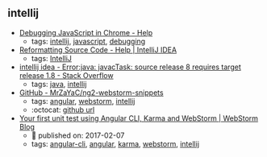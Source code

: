 intellij 
---
* [Debugging JavaScript in Chrome - Help](https://www.jetbrains.com/help/idea/debugging-javascript-in-chrome.html)
    * tags: [intellij](../tags/intellij.md), [javascript](../tags/javascript.md), [debugging](../tags/debugging.md)
* [Reformatting Source Code - Help | IntelliJ IDEA](https://www.jetbrains.com/help/idea/reformatting-source-code.html)
    * tags: [IntelliJ](../tags/IntelliJ.md)
* [intellij idea - Error:java: javacTask: source release 8 requires target release 1.8 - Stack Overflow](http://stackoverflow.com/questions/29888592/errorjava-javactask-source-release-8-requires-target-release-1-8)
    * tags: [java](../tags/java.md), [intellij](../tags/intellij.md)
* [GitHub - MrZaYaC/ng2-webstorm-snippets](https://github.com/MrZaYaC/ng2-webstorm-snippets)
    * tags: [angular](../tags/angular.md), [webstorm](../tags/webstorm.md), [intellij](../tags/intellij.md)
    * :octocat: [github url](https://github.com/MrZaYaC/ng2-webstorm-snippets)
* [Your first unit test using Angular CLI, Karma and WebStorm | WebStorm Blog](https://blog.jetbrains.com/webstorm/2017/02/your-first-unit-test-using-angular-cli-karma-and-webstorm/)
    * :calendar: published on: 2017-02-07
    * tags: [angular-cli](../tags/angular-cli.md), [angular](../tags/angular.md), [karma](../tags/karma.md), [webstorm](../tags/webstorm.md), [intellij](../tags/intellij.md)
